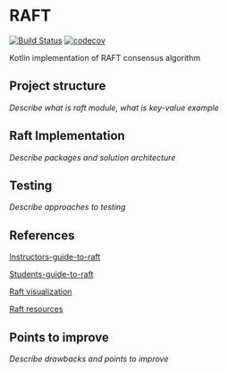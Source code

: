 # RAFT 

[![Build Status](https://travis-ci.com/AChepurnoi/raft-kotlin.svg?token=dFANEVvUn3HF3pZ9jc1Z&branch=master)](https://travis-ci.com/AChepurnoi/raft-kotlin)
[![codecov](https://codecov.io/gh/AChepurnoi/raft-kotlin/branch/master/graph/badge.svg?token=CLFO7pW9FP)](https://codecov.io/gh/AChepurnoi/raft-kotlin)




Kotlin implementation of RAFT consensus algorithm 

## Project structure
*Describe what is raft module, what is key-value example*
## Raft Implementation
*Describe packages and solution architecture*

## Testing
*Describe approaches to testing*

## References

[Instructors-guide-to-raft](https://thesquareplanet.com/blog/instructors-guide-to-raft/)

[Students-guide-to-raft](https://thesquareplanet.com/blog/students-guide-to-raft/)

[Raft visualization](http://thesecretlivesofdata.com/raft/)

[Raft resources](https://raft.github.io/)

## Points to improve
*Describe drawbacks and points to improve*